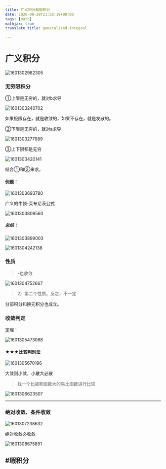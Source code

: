 ```yaml
---
title: 广义积分和瑕积分
date: 2020-09-28T21:58:19+08:00
tags: [math]
mathjax: true
translate_title: generalized-integral

---
```


# 广义积分

![1601302982305](https://cdn.kayleh.top/gh/kayleh/cdn/img/广义积分/1601302982305.png)

### 无穷限积分

①上限是无穷的，就对b求导

![1601303240702](https://cdn.kayleh.top/gh/kayleh/cdn/img/广义积分/1601303240702.png)

如果极限存在，就是收敛的，如果不存在，就是发散的。

②下限是无穷的，就对a求导

![1601303277989](https://cdn.kayleh.top/gh/kayleh/cdn/img/广义积分/1601303277989.png)

③上下限都是无穷

![1601303420141](https://cdn.kayleh.top/gh/kayleh/cdn/img/广义积分/1601303420141.png)

结合①和②来求。

#### 例题：

![1601303693780](https://cdn.kayleh.top/gh/kayleh/cdn/img/广义积分/1601303693780.png)

广义的牛顿-莱布尼茨公式

![1601303809560](https://cdn.kayleh.top/gh/kayleh/cdn/img/广义积分/1601303809560.png)

##### 总结：

![1601303899003](https://cdn.kayleh.top/gh/kayleh/cdn/img/广义积分/1601303899003.png)

![1601304242138](https://cdn.kayleh.top/gh/kayleh/cdn/img/广义积分/1601304242138.png)

### 性质

> -也收敛

![1601304752667](https://cdn.kayleh.top/gh/kayleh/cdn/img/广义积分/1601304752667.png)

> 2）第二个性质。反之，不一定

分部积分和换元积分也成立。

### 收敛判定

定理：

![1601305473068](https://cdn.kayleh.top/gh/kayleh/cdn/img/广义积分/1601305473068.png)

#### ★★★比较判别法

![1601305670196](https://cdn.kayleh.top/gh/kayleh/cdn/img/广义积分/1601305670196.png)

大敛则小敛，小散大必散



> 找一个比被积函数大的易比函数进行比较

![1601306623507](https://cdn.kayleh.top/gh/kayleh/cdn/img/广义积分/1601306623507.png)

---

### 绝对收敛、条件收敛

![1601307238632](https://cdn.kayleh.top/gh/kayleh/cdn/img/广义积分/1601307238632.png)

绝对收敛必收敛

![1601308675891](https://cdn.kayleh.top/gh/kayleh/cdn/img/广义积分/1601308675891.png)

## #瑕积分
